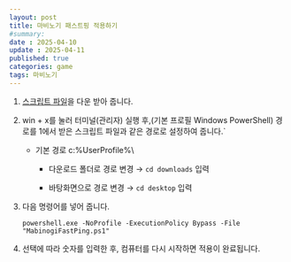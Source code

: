 ```yaml
---
layout: post
title: 마비노기 패스트핑 적용하기
#summary:
date : 2025-04-10
update : 2025-04-11
published: true
categories: game
tags: 마비노기
---
```

1. [스크립트 파일](/assets/MabinogiFastPing/MabinogiFastPing.ps1)을 다운 받아 줍니다.

2. win + x를 눌러 터미널(관리자) 실행 후,(기본 프로필 Windows PowerShell) 경로를 1에서 받은 스크립트 파일과 같은 경로로 설정하여 줍니다.`

    - 기본 경로 c:\%UserProfile%\

        - 다운로드 폴더로 경로 변경 → `cd downloads` 입력
    
        - 바탕화면으로 경로 변경 → `cd desktop` 입력

3. 다음 명령어를 넣어 줍니다.

    `powershell.exe -NoProfile -ExecutionPolicy Bypass -File "MabinogiFastPing.ps1"`

4. 선택에 따라 숫자를 입력한 후, 컴퓨터를 다시 시작하면 적용이 완료됩니다.
